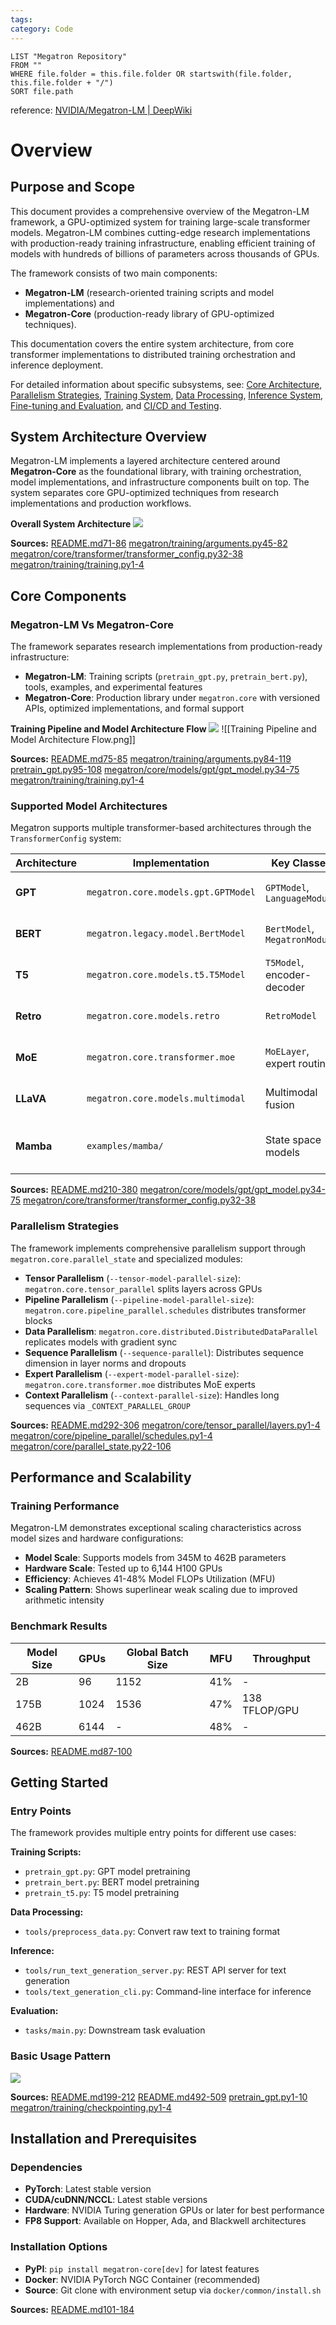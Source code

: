 ```yaml
---
tags:
category: Code
---
```


```dataview
LIST "Megatron Repository"
FROM ""
WHERE file.folder = this.file.folder OR startswith(file.folder, this.file.folder + "/")
SORT file.path
```

reference: [NVIDIA/Megatron-LM | DeepWiki]([https://deepwiki.com/NVIDIA/Megatron-LM](https://deepwiki.com/NVIDIA/Megatron-LM))

# Overview

## Purpose and Scope

This document provides a comprehensive overview of the Megatron-LM framework, a GPU-optimized system for training large-scale transformer models. Megatron-LM combines cutting-edge research implementations with production-ready training infrastructure, enabling efficient training of models with hundreds of billions of parameters across thousands of GPUs.

The framework consists of two main components:

- **Megatron-LM** (research-oriented training scripts and model implementations) and
- **Megatron-Core** (production-ready library of GPU-optimized techniques).

This documentation covers the entire system architecture, from core transformer implementations to distributed training orchestration and inference deployment.

For detailed information about specific subsystems, see: [Core Architecture]([https://deepwiki.com/NVIDIA/Megatron-LM/2-core-architecture](https://deepwiki.com/NVIDIA/Megatron-LM/2-core-architecture)), [Parallelism Strategies]([https://deepwiki.com/NVIDIA/Megatron-LM/3-parallelism-strategies](https://deepwiki.com/NVIDIA/Megatron-LM/3-parallelism-strategies)), [Training System]([https://deepwiki.com/NVIDIA/Megatron-LM/4-training-system](https://deepwiki.com/NVIDIA/Megatron-LM/4-training-system)), [Data Processing]([https://deepwiki.com/NVIDIA/Megatron-LM/5-data-processing](https://deepwiki.com/NVIDIA/Megatron-LM/5-data-processing)), [Inference System]([https://deepwiki.com/NVIDIA/Megatron-LM/6-inference-system](https://deepwiki.com/NVIDIA/Megatron-LM/6-inference-system)), [Fine-tuning and Evaluation]([https://deepwiki.com/NVIDIA/Megatron-LM/7-fine-tuning-and-evaluation](https://deepwiki.com/NVIDIA/Megatron-LM/7-fine-tuning-and-evaluation)), and [CI/CD and Testing]([https://deepwiki.com/NVIDIA/Megatron-LM/8-cicd-and-testing](https://deepwiki.com/NVIDIA/Megatron-LM/8-cicd-and-testing)).

## System Architecture Overview

Megatron-LM implements a layered architecture centered around **Megatron-Core** as the foundational library, with training orchestration, model implementations, and infrastructure components built on top. The system separates core GPU-optimized techniques from research implementations and production workflows.

**Overall System Architecture**
![](Overall%20System%20Architecture.png)

**Sources:** [README.md71-86]([https://github.com/NVIDIA/Megatron-LM/blob/bbb4c5fb/README.md#L71-L86](https://github.com/NVIDIA/Megatron-LM/blob/bbb4c5fb/README.md#L71-L86)) [megatron/training/arguments.py45-82]([https://github.com/NVIDIA/Megatron-LM/blob/bbb4c5fb/megatron/training/arguments.py#L45-L82](https://github.com/NVIDIA/Megatron-LM/blob/bbb4c5fb/megatron/training/arguments.py#L45-L82)) [megatron/core/transformer/transformer_config.py32-38]([https://github.com/NVIDIA/Megatron-LM/blob/bbb4c5fb/megatron/core/transformer/transformer_config.py#L32-L38](https://github.com/NVIDIA/Megatron-LM/blob/bbb4c5fb/megatron/core/transformer/transformer_config.py#L32-L38)) [megatron/training/training.py1-4]([https://github.com/NVIDIA/Megatron-LM/blob/bbb4c5fb/megatron/training/training.py#L1-L4](https://github.com/NVIDIA/Megatron-LM/blob/bbb4c5fb/megatron/training/training.py#L1-L4))

## Core Components

### Megatron-LM Vs Megatron-Core

The framework separates research implementations from production-ready infrastructure:

- **Megatron-LM**: Training scripts (`pretrain_gpt.py`, `pretrain_bert.py`), tools, examples, and experimental features
- **Megatron-Core**: Production library under `megatron.core` with versioned APIs, optimized implementations, and formal support

**Training Pipeline and Model Architecture Flow**
![](Training%20Pipeline%20and%20Model%20Architecture%20Flow.png)
![[Training Pipeline and Model Architecture Flow.png]]

**Sources:** [README.md75-85]([https://github.com/NVIDIA/Megatron-LM/blob/bbb4c5fb/README.md#L75-L85](https://github.com/NVIDIA/Megatron-LM/blob/bbb4c5fb/README.md#L75-L85)) [megatron/training/arguments.py84-119]([https://github.com/NVIDIA/Megatron-LM/blob/bbb4c5fb/megatron/training/arguments.py#L84-L119](https://github.com/NVIDIA/Megatron-LM/blob/bbb4c5fb/megatron/training/arguments.py#L84-L119)) [pretrain_gpt.py95-108]([https://github.com/NVIDIA/Megatron-LM/blob/bbb4c5fb/pretrain_gpt.py#L95-L108](https://github.com/NVIDIA/Megatron-LM/blob/bbb4c5fb/pretrain_gpt.py#L95-L108)) [megatron/core/models/gpt/gpt_model.py34-75]([https://github.com/NVIDIA/Megatron-LM/blob/bbb4c5fb/megatron/core/models/gpt/gpt_model.py#L34-L75](https://github.com/NVIDIA/Megatron-LM/blob/bbb4c5fb/megatron/core/models/gpt/gpt_model.py#L34-L75)) [megatron/training/training.py1-4]([https://github.com/NVIDIA/Megatron-LM/blob/bbb4c5fb/megatron/training/training.py#L1-L4](https://github.com/NVIDIA/Megatron-LM/blob/bbb4c5fb/megatron/training/training.py#L1-L4))

### Supported Model Architectures

Megatron supports multiple transformer-based architectures through the `TransformerConfig` system:

| Architecture | Implementation                      | Key Classes                   | Use Case                                 |
| ------------ | ----------------------------------- | ----------------------------- | ---------------------------------------- |
| **GPT**      | `megatron.core.models.gpt.GPTModel` | `GPTModel`, `LanguageModule`  | Autoregressive language modeling         |
| **BERT**     | `megatron.legacy.model.BertModel`   | `BertModel`, `MegatronModule` | Bidirectional language understanding     |
| **T5**       | `megatron.core.models.t5.T5Model`   | `T5Model`, encoder-decoder    | Text-to-text generation                  |
| **Retro**    | `megatron.core.models.retro`        | `RetroModel`                  | Retrieval-augmented generation           |
| **MoE**      | `megatron.core.transformer.moe`     | `MoELayer`, expert routing    | Mixture of experts scaling               |
| **LLaVA**    | `megatron.core.models.multimodal`   | Multimodal fusion             | Vision-language models                   |
| **Mamba**    | `examples/mamba/`                   | State space models            | Sequence modeling with linear complexity |

**Sources:** [README.md210-380]([https://github.com/NVIDIA/Megatron-LM/blob/bbb4c5fb/README.md#L210-L380](https://github.com/NVIDIA/Megatron-LM/blob/bbb4c5fb/README.md#L210-L380)) [megatron/core/models/gpt/gpt_model.py34-75]([https://github.com/NVIDIA/Megatron-LM/blob/bbb4c5fb/megatron/core/models/gpt/gpt_model.py#L34-L75](https://github.com/NVIDIA/Megatron-LM/blob/bbb4c5fb/megatron/core/models/gpt/gpt_model.py#L34-L75)) [megatron/core/transformer/transformer_config.py32-38]([https://github.com/NVIDIA/Megatron-LM/blob/bbb4c5fb/megatron/core/transformer/transformer_config.py#L32-L38](https://github.com/NVIDIA/Megatron-LM/blob/bbb4c5fb/megatron/core/transformer/transformer_config.py#L32-L38))

### Parallelism Strategies

The framework implements comprehensive parallelism support through `megatron.core.parallel_state` and specialized modules:

- **Tensor Parallelism** (`--tensor-model-parallel-size`): `megatron.core.tensor_parallel` splits layers across GPUs
- **Pipeline Parallelism** (`--pipeline-model-parallel-size`): `megatron.core.pipeline_parallel.schedules` distributes transformer blocks
- **Data Parallelism**: `megatron.core.distributed.DistributedDataParallel` replicates models with gradient sync
- **Sequence Parallelism** (`--sequence-parallel`): Distributes sequence dimension in layer norms and dropouts
- **Expert Parallelism** (`--expert-model-parallel-size`): `megatron.core.transformer.moe` distributes MoE experts
- **Context Parallelism** (`--context-parallel-size`): Handles long sequences via `_CONTEXT_PARALLEL_GROUP`

**Sources:** [README.md292-306]([https://github.com/NVIDIA/Megatron-LM/blob/bbb4c5fb/README.md#L292-L306](https://github.com/NVIDIA/Megatron-LM/blob/bbb4c5fb/README.md#L292-L306)) [megatron/core/tensor_parallel/layers.py1-4]([https://github.com/NVIDIA/Megatron-LM/blob/bbb4c5fb/megatron/core/tensor_parallel/layers.py#L1-L4](https://github.com/NVIDIA/Megatron-LM/blob/bbb4c5fb/megatron/core/tensor_parallel/layers.py#L1-L4)) [megatron/core/pipeline_parallel/schedules.py1-4]([https://github.com/NVIDIA/Megatron-LM/blob/bbb4c5fb/megatron/core/pipeline_parallel/schedules.py#L1-L4](https://github.com/NVIDIA/Megatron-LM/blob/bbb4c5fb/megatron/core/pipeline_parallel/schedules.py#L1-L4)) [megatron/core/parallel_state.py22-106]([https://github.com/NVIDIA/Megatron-LM/blob/bbb4c5fb/megatron/core/parallel_state.py#L22-L106](https://github.com/NVIDIA/Megatron-LM/blob/bbb4c5fb/megatron/core/parallel_state.py#L22-L106))

## Performance and Scalability

### Training Performance

Megatron-LM demonstrates exceptional scaling characteristics across model sizes and hardware configurations:

- **Model Scale**: Supports models from 345M to 462B parameters
- **Hardware Scale**: Tested up to 6,144 H100 GPUs
- **Efficiency**: Achieves 41-48% Model FLOPs Utilization (MFU)
- **Scaling Pattern**: Shows superlinear weak scaling due to improved arithmetic intensity

### Benchmark Results

| Model Size | GPUs | Global Batch Size | MFU | Throughput    |
| ---------- | ---- | ----------------- | --- | ------------- |
| 2B         | 96   | 1152              | 41% | -             |
| 175B       | 1024 | 1536              | 47% | 138 TFLOP/GPU |
| 462B       | 6144 | -                 | 48% | -             |

**Sources:** [README.md87-100]([https://github.com/NVIDIA/Megatron-LM/blob/bbb4c5fb/README.md#L87-L100](https://github.com/NVIDIA/Megatron-LM/blob/bbb4c5fb/README.md#L87-L100))

## Getting Started

### Entry Points

The framework provides multiple entry points for different use cases:

**Training Scripts:**

- `pretrain_gpt.py`: GPT model pretraining
- `pretrain_bert.py`: BERT model pretraining
- `pretrain_t5.py`: T5 model pretraining

**Data Processing:**

- `tools/preprocess_data.py`: Convert raw text to training format

**Inference:**

- `tools/run_text_generation_server.py`: REST API server for text generation
- `tools/text_generation_cli.py`: Command-line interface for inference

**Evaluation:**

- `tasks/main.py`: Downstream task evaluation

### Basic Usage Pattern

![](Basic%20Usage%20Pattern.png)

**Sources:** [README.md199-212]([https://github.com/NVIDIA/Megatron-LM/blob/bbb4c5fb/README.md#L199-L212](https://github.com/NVIDIA/Megatron-LM/blob/bbb4c5fb/README.md#L199-L212)) [README.md492-509]([https://github.com/NVIDIA/Megatron-LM/blob/bbb4c5fb/README.md#L492-L509](https://github.com/NVIDIA/Megatron-LM/blob/bbb4c5fb/README.md#L492-L509)) [pretrain_gpt.py1-10]([https://github.com/NVIDIA/Megatron-LM/blob/bbb4c5fb/pretrain_gpt.py#L1-L10](https://github.com/NVIDIA/Megatron-LM/blob/bbb4c5fb/pretrain_gpt.py#L1-L10)) [megatron/training/checkpointing.py1-4]([https://github.com/NVIDIA/Megatron-LM/blob/bbb4c5fb/megatron/training/checkpointing.py#L1-L4](https://github.com/NVIDIA/Megatron-LM/blob/bbb4c5fb/megatron/training/checkpointing.py#L1-L4))

## Installation and Prerequisites

### Dependencies

- **PyTorch**: Latest stable version
- **CUDA/cuDNN/NCCL**: Latest stable versions
- **Hardware**: NVIDIA Turing generation GPUs or later for best performance
- **FP8 Support**: Available on Hopper, Ada, and Blackwell architectures

### Installation Options

- **PyPI**: `pip install megatron-core[dev]` for latest features
- **Docker**: NVIDIA PyTorch NGC Container (recommended)
- **Source**: Git clone with environment setup via `docker/common/install.sh`

**Sources:** [README.md101-184]([https://github.com/NVIDIA/Megatron-LM/blob/bbb4c5fb/README.md#L101-L184](https://github.com/NVIDIA/Megatron-LM/blob/bbb4c5fb/README.md#L101-L184))

